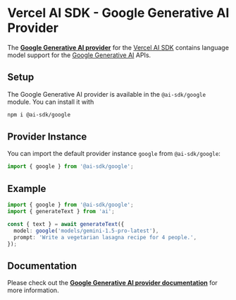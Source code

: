 # Vercel AI SDK - Google Generative AI Provider

The **[Google Generative AI provider](https://sdk.vercel.ai/providers/ai-sdk-providers/google-generative-ai)** for the [Vercel AI SDK](https://sdk.vercel.ai/docs) contains language model support for the [Google Generative AI](https://ai.google/discover/generativeai/) APIs.

## Setup

The Google Generative AI provider is available in the `@ai-sdk/google` module. You can install it with

```bash
npm i @ai-sdk/google
```

## Provider Instance

You can import the default provider instance `google` from `@ai-sdk/google`:

```ts
import { google } from '@ai-sdk/google';
```

## Example

```ts
import { google } from '@ai-sdk/google';
import { generateText } from 'ai';

const { text } = await generateText({
  model: google('models/gemini-1.5-pro-latest'),
  prompt: 'Write a vegetarian lasagna recipe for 4 people.',
});
```

## Documentation

Please check out the **[Google Generative AI provider documentation](https://sdk.vercel.ai/providers/ai-sdk-providers/google-generative-ai)** for more information.
